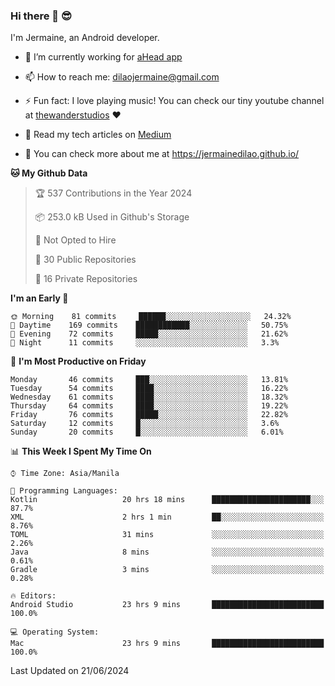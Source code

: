 ### Hi there 👋 😎
I'm Jermaine, an Android developer.

- 🔭 I’m currently working for [aHead app](https://www.ahead-app.com/)

- 📫 How to reach me: dilaojermaine@gmail.com

- ⚡ Fun fact: I love playing music! You can check our tiny youtube channel at [thewanderstudios](https://www.youtube.com/thewanderstudios) ♥️

- 📖 Read my tech articles on [Medium](https://jermainedilao.medium.com/)

- 👀 You can check more about me at https://jermainedilao.github.io/

<!--
**jermainedilao/jermainedilao** is a ✨ _special_ ✨ repository because its `README.md` (this file) appears on your GitHub profile.

Here are some ideas to get you started:

- 🔭 I’m currently working on ...
- 🌱 I’m currently learning ...
- 👯 I’m looking to collaborate on ...
- 🤔 I’m looking for help with ...
- 💬 Ask me about ...
- 📫 How to reach me: ...
- 😄 Pronouns: ...
- ⚡ Fun fact: ...
-->

<!--START_SECTION:waka-->
**🐱 My Github Data** 

> 🏆 537 Contributions in the Year 2024
 > 
> 📦 253.0 kB Used in Github's Storage 
 > 
> 🚫 Not Opted to Hire
 > 
> 📜 30 Public Repositories 
 > 
> 🔑 16 Private Repositories  
 > 
**I'm an Early 🐤** 

```text
🌞 Morning    81 commits     ██████░░░░░░░░░░░░░░░░░░░   24.32% 
🌆 Daytime    169 commits    ████████████░░░░░░░░░░░░░   50.75% 
🌃 Evening    72 commits     █████░░░░░░░░░░░░░░░░░░░░   21.62% 
🌙 Night      11 commits     ░░░░░░░░░░░░░░░░░░░░░░░░░   3.3%

```
📅 **I'm Most Productive on Friday** 

```text
Monday       46 commits     ███░░░░░░░░░░░░░░░░░░░░░░   13.81% 
Tuesday      54 commits     ████░░░░░░░░░░░░░░░░░░░░░   16.22% 
Wednesday    61 commits     ████░░░░░░░░░░░░░░░░░░░░░   18.32% 
Thursday     64 commits     ████░░░░░░░░░░░░░░░░░░░░░   19.22% 
Friday       76 commits     █████░░░░░░░░░░░░░░░░░░░░   22.82% 
Saturday     12 commits     █░░░░░░░░░░░░░░░░░░░░░░░░   3.6% 
Sunday       20 commits     █░░░░░░░░░░░░░░░░░░░░░░░░   6.01%

```


📊 **This Week I Spent My Time On** 

```text
⌚︎ Time Zone: Asia/Manila

💬 Programming Languages: 
Kotlin                   20 hrs 18 mins      ██████████████████████░░░   87.7% 
XML                      2 hrs 1 min         ██░░░░░░░░░░░░░░░░░░░░░░░   8.76% 
TOML                     31 mins             ░░░░░░░░░░░░░░░░░░░░░░░░░   2.26% 
Java                     8 mins              ░░░░░░░░░░░░░░░░░░░░░░░░░   0.61% 
Gradle                   3 mins              ░░░░░░░░░░░░░░░░░░░░░░░░░   0.28%

🔥 Editors: 
Android Studio           23 hrs 9 mins       █████████████████████████   100.0%

💻 Operating System: 
Mac                      23 hrs 9 mins       █████████████████████████   100.0%

```


 Last Updated on 21/06/2024
<!--END_SECTION:waka-->
